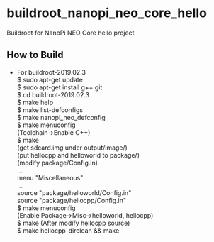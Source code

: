 # buildroot_nanopi_neo_core_hello
Buildroot for NanoPi NEO Core hello project

## How to Build  
* For buildroot-2019.02.3   
$ sudo apt-get update  
$ sudo apt-get install g++ git  
$ cd buildroot-2019.02.3    
$ make help  
$ make list-defconfigs    
$ make nanopi_neo_defconfig  
$ make menuconfig  
(Toolchain->Enable C++)  
$ make  
(get sdcard.img under output/image/)  
(put hellocpp and helloworld to package/)  
(modify package/Config.in)  
...  
menu "Miscellaneous"  
...  
source "package/helloworld/Config.in"  
source "package/hellocpp/Config.in"  
$ make menuconfig  
(Enable Package->Misc->helloworld, hellocpp)  
$ make
(After modify hellocpp source)  
$ make hellocpp-dirclean && make  
